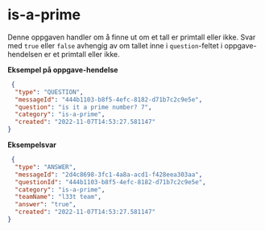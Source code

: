 # is-a-prime

Denne oppgaven handler om å finne ut om et tall er primtall eller ikke. Svar med `true` eller `false` avhengig av om
tallet inne i `question`-feltet i oppgave-hendelsen er et primtall eller ikke.

**Eksempel på oppgave-hendelse**

```json
 {
  "type": "QUESTION",
  "messageId": "444b1103-b8f5-4efc-8182-d71b7c2c9e5e",
  "question": "is it a prime number? 7",
  "category": "is-a-prime",
  "created": "2022-11-07T14:53:27.581147"
}
```

**Eksempelsvar**

```json
 {
  "type": "ANSWER",
  "messageId": "2d4c8698-3fc1-4a8a-acd1-f428eea303aa",
  "questionId": "444b1103-b8f5-4efc-8182-d71b7c2c9e5e",
  "category": "is-a-prime",
  "teamName": "l33t team",
  "answer": "true",
  "created": "2022-11-07T14:53:27.581147"
}
```
